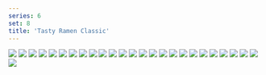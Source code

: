 ```yaml
---
series: 6
set: 8
title: 'Tasty Ramen Classic'
---
```


![](../../../../assets/great/part-8/great223.jpg)
![](../../../../assets/great/part-8/great224.jpg)
![](../../../../assets/great/part-8/great225.jpg)
![](../../../../assets/great/part-8/great226.jpg)
![](../../../../assets/great/part-8/great227.jpg)
![](../../../../assets/great/part-8/great228.jpg)
![](../../../../assets/great/part-8/great229.jpg)
![](../../../../assets/great/part-8/great230.jpg)
![](../../../../assets/great/part-8/great231.jpg)
![](../../../../assets/great/part-8/great232.jpg)
![](../../../../assets/great/part-8/great233.jpg)
![](../../../../assets/great/part-8/great234.jpg)
![](../../../../assets/great/part-8/great235.jpg)
![](../../../../assets/great/part-8/great236.jpg)
![](../../../../assets/great/part-8/great237.jpg)
![](../../../../assets/great/part-8/great238.jpg)
![](../../../../assets/great/part-8/great239.jpg)
![](../../../../assets/great/part-8/great240.jpg)
![](../../../../assets/great/part-8/great241.jpg)
![](../../../../assets/great/part-8/great242.jpg)
![](../../../../assets/great/part-8/great243.jpg)
![](../../../../assets/great/part-8/great244.jpg)
![](../../../../assets/great/part-8/great245.jpg)
![](../../../../assets/great/part-8/great246.jpg)
![](../../../../assets/great/part-8/great247.jpg)
![](../../../../assets/great/part-8/great248.jpg)